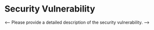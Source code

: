 # Security Vulnerability

<--
Please provide a detailed description of the security vulnerability.
-->